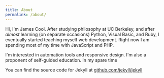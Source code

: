 ```yaml
---
title: About
permalink: /about/
---
```


Hi, I'm James Cool. After studying philosophy at UC Berkeley, and after *almost* learning (on separate occasions) Python, Visual Basic, and Ruby, I eventually started teaching myself web development. Right now I am spending most of my time with JavaScript and PHP.

I'm interested in automation tools and responsive design. I'm also a proponent of self-guided education. In my spare time

You can find the source code for Jekyll at [github.com/jekyll/jekyll](https://github.com/jekyll/jekyll)
